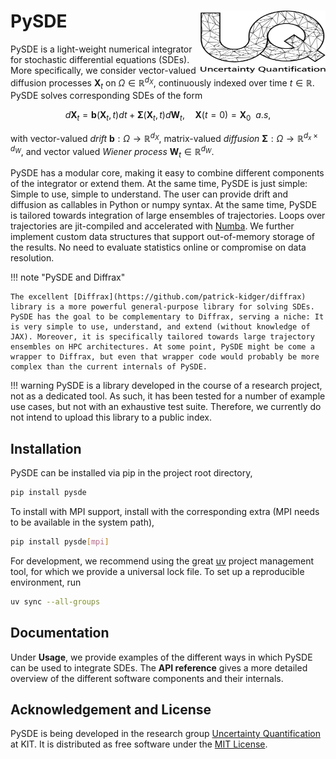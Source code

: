 # PySDE [<img src="images/uq_logo.png" width="200" height="100" alt="UQ at KIT" align="right">](https://www.scc.kit.edu/forschung/uq.php)

PySDE is a light-weight numerical integrator for stochastic differential equations (SDEs). More 
specifically, we consider vector-valued diffusion processes $\mathbf{X}_t$ on $\Omega\in\mathbb{R}^{d_X}$, continuously indexed over time $t\in\mathbb{R}$. PySDE solves corresponding SDEs of the form

$$
    d\mathbf{X}_t = \mathbf{b}(\mathbf{X}_t,t)dt + \mathbf{\Sigma}(\mathbf{X}_t,t) d\mathbf{W}_t,\quad\mathbf{X}(t=0)=\mathbf{X}_0\ \ a.s,
$$

with vector-valued *drift* $\mathbf{b}: \Omega\to\mathbb{R}^{d_X}$, matrix-valued *diffusion* $\mathbf{\Sigma}: \Omega\to\mathbb{R}^{d_x\times d_W}$, and vector valued *Wiener process* $\mathbf{W}_t \in\mathbb{R}^{d_W}$.

PySDE has a modular core, making it easy to combine different components of the integrator or extend them. At the same time, PySDE is just simple: Simple to use, simple to understand. The user can provide drift and diffusion as callables in Python or numpy syntax. At the same time, PySDE is tailored towards integration of large ensembles of trajectories. Loops over trajectories are jit-compiled and accelerated with [Numba](https://numba.pydata.org/). We further implement custom data structures that support out-of-memory storage of the results. No need to evaluate statistics online or compromise on data resolution.

!!! note "PySDE and Diffrax"

    The excellent [Diffrax](https://github.com/patrick-kidger/diffrax) library is a more powerful general-purpose library for solving SDEs. PySDE has the goal to be complementary to Diffrax, serving a niche: It is very simple to use, understand, and extend (without knowledge of JAX). Moreover, it is specifically tailored towards large trajectory ensembles on HPC architectures. At some point, PySDE might be come a wrapper to Diffrax, but even that wrapper code would probably be more complex than the current internals of PySDE.

!!! warning
    PySDE is a library developed in the course of a research project, not as a dedicated tool. As
    such, it has been tested for a number of example use cases, but not with an exhaustive test suite. Therefore, we currently do not intend to upload this library to a public index.


## Installation

PySDE can be installed via pip in the project root directory,
```bash
pip install pysde
```

To install with MPI support, install with the corresponding extra (MPI needs to be available in the system path),
```bash
pip install pysde[mpi]
```

For development, we recommend using the great [uv](https://docs.astral.sh/uv/) project management tool, for which we provide a universal lock file. To set up a reproducible environment, run
```bash
uv sync --all-groups
```

## Documentation

Under **Usage**, we provide examples of the different ways in which PySDE can be used to integrate SDEs. The **API reference** gives a more detailed overview of the different software components and their internals.


## Acknowledgement and License

PySDE is being developed in the research group [Uncertainty Quantification](https://www.scc.kit.edu/forschung/uq.php) at KIT.
It is distributed as free software under the [MIT License](https://choosealicense.com/licenses/mit/).